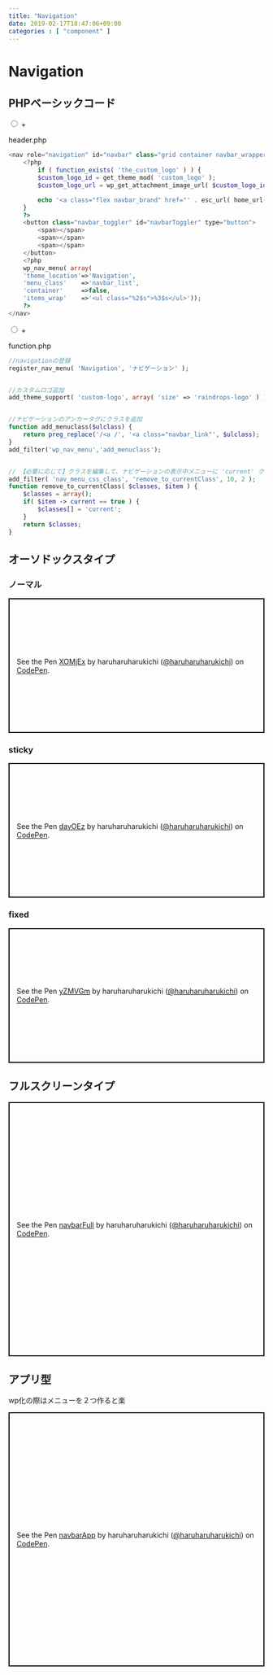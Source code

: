 ```yaml
---
title: "Navigation"
date: 2019-02-17T18:47:06+09:00
categories : [ "component" ]
---
```


<h1>Navigation</h1>
<div class="main_code">
	<h2>PHPベーシックコード</h2>
	<div class="grid code_content">
		<input type="radio" name="accordion" id="navPhp">
		<label for="navPhp">+</label>
		<div class="code_item">
			<p>header.php</p>

```php
<nav role="navigation" id="navbar" class="grid container navbar_wrapper">
	<?php 
		if ( function_exists( 'the_custom_logo' ) ) {
		$custom_logo_id = get_theme_mod( 'custom_logo' );
		$custom_logo_url = wp_get_attachment_image_url( $custom_logo_id , 'full' );

		echo '<a class="flex navbar_brand" href="' . esc_url( home_url() ) . '" rel="home"><span class="navbar_logo" style="background-image:url(' . esc_url( $custom_logo_url ) . ');"></span></a>';
	}
	?>
	<button class="navbar_toggler" id="navbarToggler" type="button">
		<span></span>
		<span></span>
		<span></span>
	</button>
	<?php 
	wp_nav_menu( array(
	'theme_location'=>'Navigation', 
	'menu_class'    =>'navbar_list',
	'container'     =>false, 
	'items_wrap'    =>'<ul class="%2$s">%3$s</ul>'));
	?>
</nav>
```

</div>
<input type="radio" name="accordion" id="funcPhp">
<label for="funcPhp">+</label>
<div class="code_item">
<p>function.php</p>

```php
//navigationの登録
register_nav_menu( 'Navigation', 'ナビゲーション' );


//カスタムロゴ追加
add_theme_support( 'custom-logo', array( 'size' => 'raindrops-logo' ) );


//ナビゲーションのアンカータグにクラスを追加
function add_menuclass($ulclass) {
	return preg_replace('/<a /', '<a class="navbar_link"', $ulclass);
}
add_filter('wp_nav_menu','add_menuclass');


// 【必要に応じて】クラスを編集して、ナビゲーションの表示中メニューに 'current' クラスを付与する
add_filter( 'nav_menu_css_class', 'remove_to_currentClass', 10, 2 );
function remove_to_currentClass( $classes, $item ) {
	$classes = array();
	if( $item -> current == true ) {
		$classes[] = 'current';
	}
	return $classes;
}
```

</div>
</div>
</div>

<h2 class="main_title">オーソドックスタイプ</h2>
<div class="main_code">
	<h3 class="main_title">ノーマル</h3>
	<p class="codepen" data-height="265" data-theme-id="0" data-default-tab="js,result" data-user="haruharuharukichi" data-slug-hash="XOMjEx" style="height: 265px; box-sizing: border-box; display: flex; align-items: center; justify-content: center; border: 2px solid black; margin: 1em 0; padding: 1em;" data-pen-title="XOMjEx">
		<span>See the Pen <a href="https://codepen.io/haruharuharukichi/pen/XOMjEx/">
		XOMjEx</a> by haruharuharukichi (<a href="https://codepen.io/haruharuharukichi">@haruharuharukichi</a>)
		on <a href="https://codepen.io">CodePen</a>.</span>
	</p>
	<script async src="https://static.codepen.io/assets/embed/ei.js"></script>
</div>
<div class="main_code">
	<h3 class="main_title">sticky</h3>
	<p class="codepen" data-height="265" data-theme-id="0" data-default-tab="css,result" data-user="haruharuharukichi" data-slug-hash="davOEz" style="height: 265px; box-sizing: border-box; display: flex; align-items: center; justify-content: center; border: 2px solid black; margin: 1em 0; padding: 1em;" data-pen-title="davOEz">
		<span>See the Pen <a href="https://codepen.io/haruharuharukichi/pen/davOEz/">
		davOEz</a> by haruharuharukichi (<a href="https://codepen.io/haruharuharukichi">@haruharuharukichi</a>)
		on <a href="https://codepen.io">CodePen</a>.</span>
	</p>
	<script async src="https://static.codepen.io/assets/embed/ei.js"></script>
</div>
<div class="main_code">
	<h3 class="main_title">fixed</h3>
	<p class="codepen" data-height="265" data-theme-id="0" data-default-tab="css,result" data-user="haruharuharukichi" data-slug-hash="yZMVGm" style="height: 265px; box-sizing: border-box; display: flex; align-items: center; justify-content: center; border: 2px solid black; margin: 1em 0; padding: 1em;" data-pen-title="yZMVGm">
		<span>See the Pen <a href="https://codepen.io/haruharuharukichi/pen/yZMVGm/">
		yZMVGm</a> by haruharuharukichi (<a href="https://codepen.io/haruharuharukichi">@haruharuharukichi</a>)
		on <a href="https://codepen.io">CodePen</a>.</span>
	</p>
	<script async src="https://static.codepen.io/assets/embed/ei.js"></script>
</div>
<h2 class="main_title">フルスクリーンタイプ</h2>
<div class="main_code">
	<p class="codepen" data-height="500" data-theme-id="0" data-default-tab="css,result" data-user="haruharuharukichi" data-slug-hash="JxNRym" style="height: 500px; box-sizing: border-box; display: flex; align-items: center; justify-content: center; border: 2px solid black; margin: 1em 0; padding: 1em;" data-pen-title="navbarFull">
		<span>See the Pen <a href="https://codepen.io/haruharuharukichi/pen/JxNRym/">
		navbarFull</a> by haruharuharukichi (<a href="https://codepen.io/haruharuharukichi">@haruharuharukichi</a>)
		on <a href="https://codepen.io">CodePen</a>.</span>
	</p>
	<script async src="https://static.codepen.io/assets/embed/ei.js"></script>
</div>
<h2 class="main_title">アプリ型</h2>
wp化の際はメニューを２つ作ると楽
<div class="main_code">
	<p class="codepen" data-height="500" data-theme-id="0" data-default-tab="css,result" data-user="haruharuharukichi" data-slug-hash="JzZxBr" style="height: 500px; box-sizing: border-box; display: flex; align-items: center; justify-content: center; border: 2px solid black; margin: 1em 0; padding: 1em;" data-pen-title="navbarApp">
	<span>See the Pen <a href="https://codepen.io/haruharuharukichi/pen/JzZxBr/">
	navbarApp</a> by haruharuharukichi (<a href="https://codepen.io/haruharuharukichi">@haruharuharukichi</a>)
	on <a href="https://codepen.io">CodePen</a>.</span>
	</p>
	<script async src="https://static.codepen.io/assets/embed/ei.js"></script>
</div>


